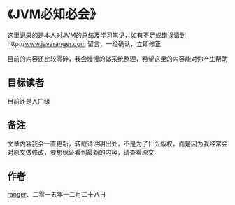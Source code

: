 《JVM必知必会》
=======

这里记录的是本人对JVM的总结及学习笔记，如有不足或错误请到http://www.javaranger.com 留言，一经确认，立即修正


目前的内容还比较零碎，我会慢慢的做系统整理，希望这里的内容能对你产生帮助

## 目标读者
目前还是入门级
    

## 备注
文章内容我会一直更新，转载请注明出处，不是为了什么版权，而是因为我经常会对原文做修改，要想保证看到最新的内容，请查看原文

## 作者
[ranger](http://www.javaranger.com/about)、二零一五年十二月二十八日